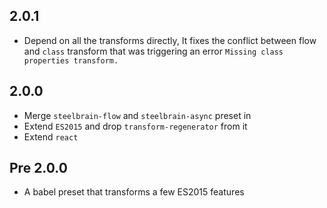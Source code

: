 ## 2.0.1

- Depend on all the transforms directly, It fixes the conflict between flow and `class` transform that was triggering an error `Missing class properties transform.`

## 2.0.0

- Merge `steelbrain-flow` and `steelbrain-async` preset in
- Extend `ES2015` and drop `transform-regenerator` from it
- Extend `react`

## Pre 2.0.0

- A babel preset that transforms a few ES2015 features
